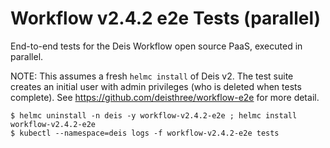 # Workflow v2.4.2 e2e Tests (parallel)

End-to-end tests for the Deis Workflow open source PaaS, executed in parallel.

NOTE: This assumes a fresh `helmc install` of Deis v2. The test suite creates
an initial user with admin privileges (who is deleted when tests complete).
See https://github.com/deisthree/workflow-e2e for more detail.

```console
$ helmc uninstall -n deis -y workflow-v2.4.2-e2e ; helmc install workflow-v2.4.2-e2e
$ kubectl --namespace=deis logs -f workflow-v2.4.2-e2e tests
```
